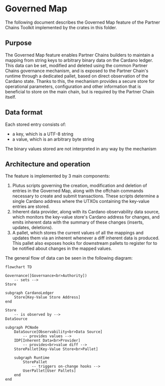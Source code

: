# Governed Map

The following document describes the Governed Map feature of the Partner Chains Toolkit
implemented by the crates in this folder.

## Purpose

The Governed Map feature enables Partner Chains builders to maintain a mapping from string keys to arbitrary
binary data on the Cardano ledger. This data can be set, modified and deleted using the common Partner Chains
governance mechanism, and is exposed to the Partner Chain's runtime through a dedicated pallet, based on direct
observation of the Cardano state. Thanks to this, the mechanism provides a secure store for operational
parameters, configuration and other information that is beneficial to store on the main chain, but is required
by the Partner Chain itself.

## Data format

Each stored entry consists of:
- a key, which is a UTF-8 string
- a value, which is an arbitrary byte string

The binary values stored are not interpreted in any way by the mechanism

## Architecture and operation

The feature is implemented by 3 main components:
1. Plutus scripts governing the creation, modification and deletion of entries in the Governed Map, along with
   the offchain commands necessary to create and submit transactions. These scripts determine a single
   Cardano address where the UTXOs containing the key-value entries are stored.
2. Inherent data provider, along with its Cardano observability data source, which monitors the key-value
   store's Cardano address for changes, and emits inherent data with the summary of these changes (inserts,
   updates, deletions).
3. A pallet, which stores the current values of all the mappings and updates them via an inherent whenever
   a diff inherent data is produced. This pallet also exposes hooks for downstream pallets to register for
   to be notified about changes in the mapped values.

The general flow of data can be seen in the following diagram:

```mermaid
flowchart TD

Governance([Governance<br>Authority])
	-- sets -->
Store

subgraph CardanoLedger
	Store[Key-Value Store Address]
end

Store
    -- is observed by -->
DataSource

subgraph PCNode
	DataSource[Observability<br>Data Source]
        -- provides values --> 
	IDP[Inherent Data<br>Provider]
        -- provides<br>value diff -->
	StorePallet[Key-Value Store<br>Pallet]

	subgraph Runtime
		StorePallet
            -- triggers on-change hooks -->
		UserPallet[User Pallets]
	end
end
```
